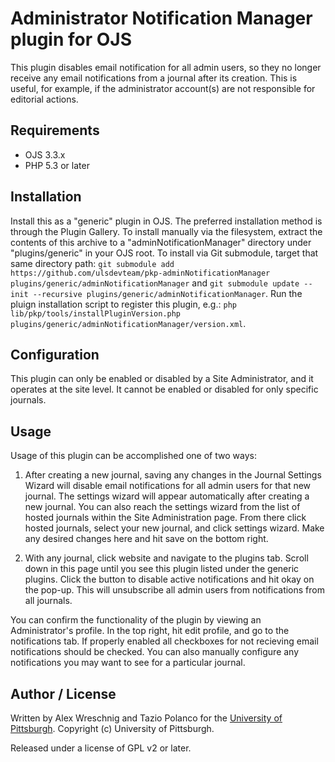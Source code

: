 # Administrator Notification Manager plugin for OJS

This plugin disables email notification for all admin users, so they no longer receive any email notifications from a journal after its creation.  This is useful, for example, if the administrator account(s) are not responsible for editorial actions.

## Requirements

* OJS 3.3.x
* PHP 5.3 or later

## Installation

Install this as a "generic" plugin in OJS.  The preferred installation method is through the Plugin Gallery. To install manually via the filesystem, extract the contents of this archive to a "adminNotificationManager" directory under "plugins/generic" in your OJS root.  To install via Git submodule, target that same directory path: `git submodule add https://github.com/ulsdevteam/pkp-adminNotificationManager plugins/generic/adminNotificationManager` and `git submodule update --init --recursive plugins/generic/adminNotificationManager`.  Run the pluign installation script to register this plugin, e.g.: `php lib/pkp/tools/installPluginVersion.php plugins/generic/adminNotificationManager/version.xml`.

## Configuration

This plugin can only be enabled or disabled by a Site Administrator, and it operates at the site level.  It cannot be enabled or disabled for only specific journals.

## Usage

 Usage of this plugin can be accomplished one of two ways:

  1) After creating a new journal, saving any changes in the Journal Settings Wizard will disable email notifications for all admin users for that new journal.  The settings wizard will appear automatically after creating a new journal.  You can also reach the settings wizard from the list of hosted journals within the Site Administration page. From there click hosted journals, select your new journal, and click settings wizard. Make any desired changes here and hit save on the bottom right.

  2) With any journal, click website and navigate to the plugins tab. Scroll down in this page until you see this plugin listed under the generic plugins. Click the button to disable active notifications and hit okay on the pop-up.  This will unsubscribe all admin users from notifications from all journals.

You can confirm the functionality of the plugin by viewing an Administrator's profile.  In the top right, hit edit profile, and go to the notifications tab. If properly enabled all checkboxes for not recieving email notifications should be checked. You can also manually configure any notifications you may want to see for a particular journal.

## Author / License

Written by Alex Wreschnig and Tazio Polanco for the [University of Pittsburgh](http://www.pitt.edu).  Copyright (c) University of Pittsburgh.

Released under a license of GPL v2 or later.
